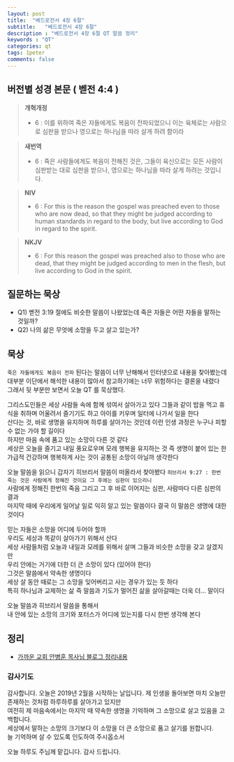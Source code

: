 ```yaml
---
layout: post
title:  "베드로전서 4장 6절"
subtitle:   "베드로전서 4장 6절"
description : "베드로전서 4장 6절 QT 말씀 정리"
keywords : "QT"
categories: qt
tags: 1peter
comments: false
---
```


## 버전별 성경 본문 ( 벧전 4:4 )

> **개혁개정**
>* 6 : 이를 위하여 죽은 자들에게도 복음이 전파되었으니 이는 육체로는 사람으로 심판을 받으나 영으로는 하나님을 따라 살게 하려 함이라

> **새번역**
>* 6 : 죽은 사람들에게도 복음이 전해진 것은, 그들이 육신으로는 모든 사람이 심판받는 대로 심판을 받으나, 영으로는 하나님을 따라 살게 하려는 것입니다.

> **NIV**
>* 6 : For this is the reason the gospel was preached even to those who are now dead, so that they might be judged according to human standards in regard to the body, but live according to God in regard to the spirit.

> **NKJV**
>* 6 : For this reason the gospel was preached also to those who are dead, that they might be judged according to men in the flesh, but live according to God in the spirit.

## 질문하는 묵상

* Q1) 벧전 3:19 절에도 비슷한 말씀이 나왔었는데 죽은 자들은 어떤 자들을 말하는 것일까? 
* Q2) 나의 삶은 무엇에 소망을 두고 살고 있는가?  

## 묵상

`죽은 자들에게도 복음이 전파` 된다는 말씀이 너무 난해해서 인터넷으로 내용을 찾아봤는데 대부분 이단에서 해석한 내용이 많아서 참고하기에는 너무 위험하다는 결론을 내렸다  
그래서 뒷 부분만 보면서 오늘 QT 를 묵상했다.  

그리스도인들은 세상 사람들 속에 함께 섞여서 살아가고 있다
그들과 같이 밥을 먹고 휴식을 취하며 어울려서 즐기기도 하고 아이를 키우며 일터에 나가서 일을 한다  
산다는 것, 바로 생명을 유지하며 하루를 살아가는 것인데 이런 인생 과정은 누구나 피할 수 없는 가야 할 길이다   
하지만 마음 속에 품고 있는 소망이 다른 것 같다  
세상은 오늘을 즐기고 내일 풍요로우며 모레 행복을 유지하는 것 
즉 생명이 붙어 있는 한 가급적 건강하며 행복하게 사는 것이 공통된 소망이 아닐까 생각한다  

오늘 말씀을 읽으니 갑자기 히브리서 말씀이 떠올라서 찾아봤다 
`히브리서 9:27 : 한번 죽는 것은 사람에게 정해진 것이요 그 후에는 심판이 있으리니`  
사람에게 정해진 한번의 죽음 그리고 그 후 바로 이어지는 심판, 사람마다 다른 심판의 결과  
마지막 때에 우리에게 일어날 일로 익히 알고 있는 말씀이다
결국 이 말씀은 생명에 대한 것이다   

믿는 자들은 소망을 어디에 두어야 할까  
우리도 세상과 똑같이 살아가기 위해서 산다  
세상 사람들처럼 오늘과 내일과 모레를 위해서 살며 그들과 비슷한 소망을 갖고 살겠지만  
우리 안에는 거기에 더한 더 큰 소망이 있다 (있어야 한다)  
그것은 말씀에서 약속한 생명이다  
세상 살 동안 때로는 그 소망을 잊어버리고 사는 경우가 있는 듯 하다  
특히 하나님과 교제하는 삶 즉 말씀과 기도가 멀어진 삶을 살아갈때는 더욱 더...  말이다  

오늘 말씀과 히브리서 말씀을 통해서  
내 안에 있는 소망의 크기와 포터스가 어디에 있는지를 다시 한번 생각해 본다   

## 정리
* [가까운 교회 안병훈 목사님 블로그 정리내용](https://blog.naver.com/tolerance2018)

### 감사기도

감사합니다. 
오늘은 2019년 2월을 시작하는 날입니다. 
제 인생을 돌아보면 마치 오늘만 존재하는 것처럼 하루하루를 살아가고 있지만  
여전히 제 마음속에서는 마지막 때 약속한 생명을 기억하며 그 소망으로 살고 있음을 고백합니다.  
세상에서 말하는 소망의 크기보다 이 소망을 더 큰 소망으로 품고 살기를 원합니다.  
늘 기억하며 살 수 있도록 인도하여 주시옵소서  

오늘 하루도 주님께 맡깁니다.
감사 드립니다.